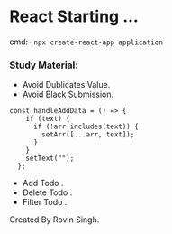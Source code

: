 # React Starting ...

cmd:- `npx create-react-app application`

### Study Material:
- Avoid Dublicates Value.
- Avoid Black Submission.

```
const handleAddData = () => {
    if (text) {
      if (!arr.includes(text)) {
        setArr([...arr, text]);
      }
    }
    setText("");
  };

``` 

- Add Todo .
- Delete Todo .
- Filter Todo .



Created By Rovin Singh.
